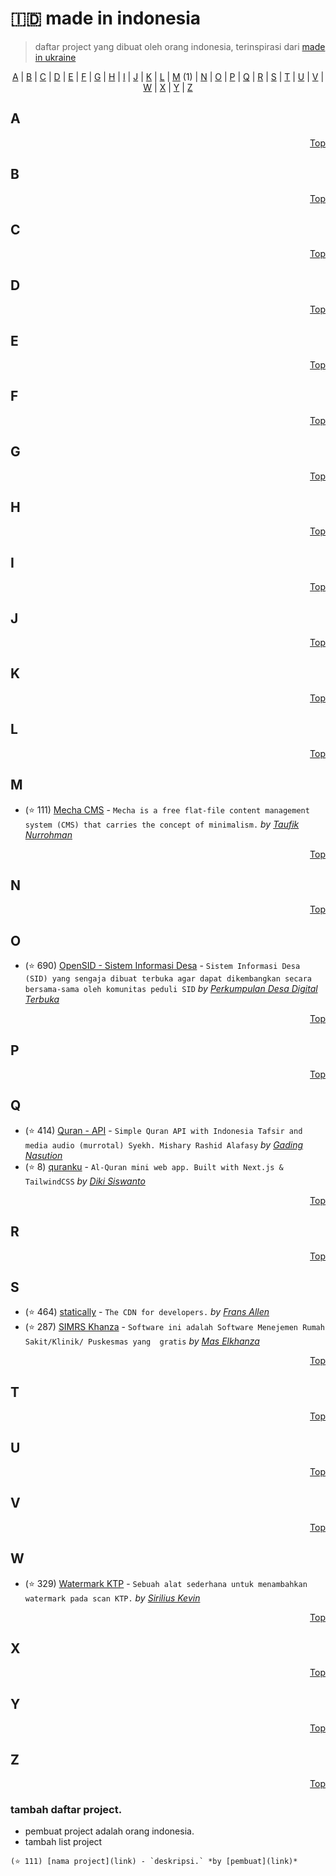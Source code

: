 # 🇮🇩 made in indonesia

> daftar project yang dibuat oleh orang indonesia, terinspirasi dari [made in ukraine](https://github.com/chernivtsijs/made-in-ukraine)

<p align="center">
  <a href="#A">A</a> | <a href="#B">B</a> | <a href="#C">C</a> | <a href="#D">D</a> | <a href="#E">E</a> | <a href="#F">F</a> | <a href="#G">G</a> | <a href="#H">H</a> | <a href="#I">I</a> | <a href="#J">J</a> | <a href="#K">K</a> | <a href="#L">L</a> | <a href="#M">M</a> (1) | <a href="#N">N</a> | <a href="#O">O</a> | <a href="#P">P</a> | <a href="#Q">Q</a> | <a href="#R">R</a> | <a href="#S">S</a> | <a href="#T">T</a> | <a href="#U">U</a> | <a href="#V">V</a> | <a href="#W">W</a> | <a href="#X">X</a> | <a href="#Y">Y</a> | <a href="#Z">Z</a>
</p>

## <a name="A"> </a>A 

<p align="right"><a href="#-made-in-indonesia">Top</a></p>

## <a name="B"> </a>B

<p align="right"><a href="#-made-in-indonesia">Top</a></p>

## <a name="C"> </a>C

<p align="right"><a href="#-made-in-indonesia">Top</a></p>

## <a name="D"> </a>D

<p align="right"><a href="#-made-in-indonesia">Top</a></p>

## <a name="E"> </a>E

<p align="right"><a href="#-made-in-indonesia">Top</a></p>

## <a name="F"> </a>F

<p align="right"><a href="#-made-in-indonesia">Top</a></p>

## <a name="G"> </a>G

<p align="right"><a href="#-made-in-indonesia">Top</a></p>

## <a name="H"> </a>H

<p align="right"><a href="#-made-in-indonesia">Top</a></p>

## <a name="I"> </a>I

<p align="right"><a href="#-made-in-indonesia">Top</a></p>

## <a name="J"> </a>J

<p align="right"><a href="#-made-in-indonesia">Top</a></p>

## <a name="K"> </a>K

<p align="right"><a href="#-made-in-indonesia">Top</a></p>

## <a name="L"> </a>L

<p align="right"><a href="#-made-in-indonesia">Top</a></p>

## <a name="M"> </a>M

- (⭐ 111) [Mecha CMS](https://github.com/mecha-cms/mecha) - `Mecha is a free flat-file content management system (CMS) that carries the concept of minimalism.` *by [Taufik Nurrohman](https://github.com/taufik-nurrohman)*

<p align="right"><a href="#-made-in-indonesia">Top</a></p>

## <a name="N"> </a>N

<p align="right"><a href="#-made-in-indonesia">Top</a></p>

## <a name="O"> </a>O
- (⭐ 690) [OpenSID - Sistem Informasi Desa](https://github.com/OpenSID/OpenSID) - `Sistem Informasi Desa (SID) yang sengaja dibuat terbuka agar dapat dikembangkan secara bersama-sama oleh komunitas peduli SID` *by [Perkumpulan Desa Digital Terbuka](https://opendesa.id/)*

<p align="right"><a href="#-made-in-indonesia">Top</a></p>

## <a name="P"> </a>P

<p align="right"><a href="#-made-in-indonesia">Top</a></p>

## <a name="Q"> </a>Q
- (⭐ 414) [Quran - API](https://github.com/sutanlab/quran-api) - `Simple Quran API with Indonesia Tafsir and media audio (murrotal) Syekh. Mishary Rashid Alafasy` *by [Gading Nasution](https://github.com/sutanlab)*
- (⭐ 8) [quranku](https://github.com/dikisiswanto/quranku) - `Al-Quran mini web app. Built with Next.js & TailwindCSS` *by [Diki Siswanto](https://github.com/dikisiswanto)*

<p align="right"><a href="#-made-in-indonesia">Top</a></p>

## <a name="R"> </a>R

<p align="right"><a href="#-made-in-indonesia">Top</a></p>

## <a name="S"> </a>S
- (⭐ 464) [statically](https://github.com/staticallyio/statically) - `The CDN for developers.` *by [Frans Allen](https://github.com/fransallen)*
- (⭐ 287) [SIMRS Khanza](https://github.com/mas-elkhanza/SIMRS-Khanza) - `Software ini adalah Software Menejemen Rumah Sakit/Klinik/
  Puskesmas yang  gratis` *by [Mas Elkhanza](https://github.com/mas-elkhanza)*

<p align="right"><a href="#-made-in-indonesia">Top</a></p>

## <a name="T"> </a>T

<p align="right"><a href="#-made-in-indonesia">Top</a></p>

## <a name="U"> </a>U

<p align="right"><a href="#-made-in-indonesia">Top</a></p>

## <a name="V"> </a>V

<p align="right"><a href="#-made-in-indonesia">Top</a></p>

## <a name="W"> </a>W
- (⭐ 329) [Watermark KTP](https://github.com/sirilius/watermarkktp) - `Sebuah alat sederhana untuk menambahkan watermark pada scan KTP.` *by [Sirilius Kevin](https://github.com/sirilius)*

<p align="right"><a href="#-made-in-indonesia">Top</a></p>

## <a name="X"> </a>X

<p align="right"><a href="#-made-in-indonesia">Top</a></p>

## <a name="Y"> </a>Y

<p align="right"><a href="#-made-in-indonesia">Top</a></p>

## <a name="Z"> </a>Z

<p align="right"><a href="#-made-in-indonesia">Top</a></p>


### tambah daftar project.
- pembuat project adalah orang indonesia.
- tambah list project
```
(⭐ 111) [nama project](link) - `deskripsi.` *by [pembuat](link)*
```
